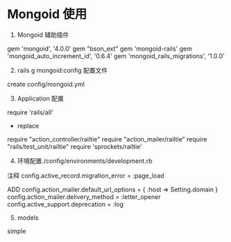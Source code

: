 # Mongoid 使用

1. Mongoid 辅助插件

gem 'mongoid', '4.0.0'
gem "bson_ext"
gem 'mongoid-rails'
gem 'mongoid_auto_increment_id', '0.6.4'
gem 'mongoid_rails_migrations', '1.0.0'


2. rails g mongoid:config 配置文件

create  config/mongoid.yml


3. Application 配置

require 'rails/all'

* replace

require "action_controller/railtie"
require "action_mailer/railtie"
require "rails/test_unit/railtie"
require 'sprockets/railtie'

4. 环境配置./config/environments/development.rb

注释 config.active_record.migration_error = :page_load

ADD
config.action_mailer.default_url_options = { :host => Setting.domain }
config.action_mailer.delivery_method = :letter_opener
config.active_support.deprecation = :log

5. models

simple



